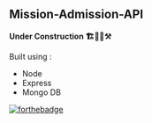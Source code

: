 
## **Mission-Admission-API**
**Under Construction 🏗👷🏼⚒**

Built using :

 - Node
 - Express
 - Mongo DB

[![forthebadge](http://forthebadge.com/images/badges/built-with-grammas-recipe.svg)](http://forthebadge.com)

